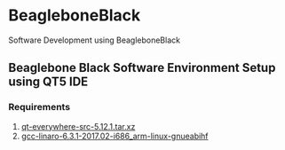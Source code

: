 # BeagleboneBlack
Software Development using BeagleboneBlack

## Beaglebone Black Software Environment Setup using QT5 IDE
### Requirements
1)  [qt-everywhere-src-5.12.1.tar.xz](https://download.qt.io/archive/qt/5.12/5.12.1/single/)
2)  [gcc-linaro-6.3.1-2017.02-i686_arm-linux-gnueabihf](https://releases.linaro.org/components/toolchain/binaries/6.3-2017.02/arm-linux-gnueabihf/)
